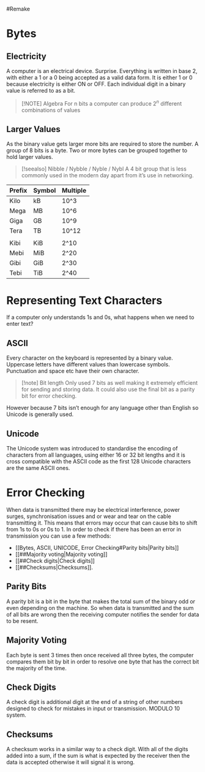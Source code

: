 #Remake 

# Bytes

## Electricity

A computer is an electrical device. Surprise.
Everything is written in base 2, with either a 1 or a 0 being accepted as a valid data form.
It is either 1 or 0 because electricity is either ON or OFF.
Each individual digit in a binary value is referred to as a bit.

> [!NOTE] Algebra
> For n bits a computer can produce $2^n$ different combinations of values

## Larger Values

As the binary value gets larger more bits are required to store the number. A group of 8 bits is a byte.
Two or more bytes can be grouped together to hold larger values.

> [!seealso] Nibble / Nybble / Nyble / Nybl
> A 4 bit group that is less commonly used in the modern day apart from it’s use in networking.

| Prefix | Symbol | Multiple |
| ------ | ------ | -------- |
| Kilo   | kB     | 10^3     |
| Mega   | MB     | 10^6     |
| Giga   | GB     | 10^9     |
| Tera   | TB     | 10^12    |
|        |        |          |
| Kibi   | KiB    | 2^10     |
| Mebi   | MiB    | 2^20     |
| Gibi   | GiB    | 2^30     |
| Tebi   | TiB    | 2^40         |

# Representing Text Characters

If a computer only understands 1s and 0s, what happens when we need to enter text?

## ASCII
Every character on the keyboard is represented by a binary value. Uppercase letters have different values than lowercase symbols. Punctuation and space etc have their own character.
> [!note] Bit length
> Only used 7 bits as well making it extremely efficient for sending and storing data. It could also use the final bit as a parity bit for error checking.

However because 7 bits isn’t enough for any language other than English so Unicode is generally used.

## Unicode
The Unicode system was introduced to standardise the encoding of characters from all languages, using either 16 or 32 bit lengths and it is cross compatible with the ASCII code as the first 128 Unicode characters are the same ASCII ones.

# Error Checking

When data is transmitted there may be electrical interference, power surges, synchronisation issues and or wear and tear on the cable transmitting it. This means that errors may occur that can cause bits to shift from 1s to 0s or 0s to 1.
In order to check if there has been an error in transmission you can use a few methods:
- [[Bytes, ASCII, UNICODE, Error Checking#Parity bits|Parity bits]]
- [[##Majority voting|Majority voting]]
- [[##Check digits|Check digits]]
- [[##Checksums|Checksums]].

## Parity Bits

A parity bit is a bit in the byte that makes the total sum of the binary odd or even depending on the machine.
So when data is transmitted and the sum of all bits are wrong then the receiving computer notifies the sender for data to be resent.

## Majority Voting

Each byte is sent 3 times then once received all three bytes, the computer compares them bit by bit in order to resolve one byte that has the correct bit the majority of the time.

## Check Digits

A check digit is additional digit at the end of a string of other numbers designed to check for mistakes in input or transmission. MODULO 10 system.

## Checksums

A checksum works in a similar way to a check digit. With all of the digits added into a sum, if the sum is what is expected by the receiver then the data is accepted otherwise it will signal it is wrong.

